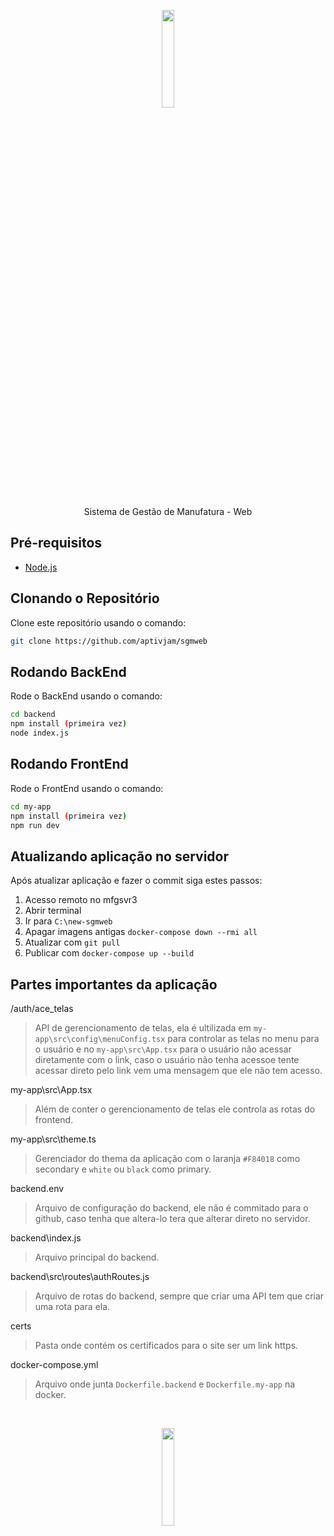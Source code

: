 <p align="center"><img src="https://github.com/aptivjam/new-sgmweb/blob/master/my-app/src/assets/images/logo/sgmweb.svg" width="20%"></p>
<p align="center">Sistema de Gestão de Manufatura - Web</p>

## Pré-requisitos
- [Node.js](https://nodejs.org/en/)

## Clonando o Repositório

Clone este repositório usando o comando:

```bash
git clone https://github.com/aptivjam/sgmweb
```

## Rodando BackEnd

Rode o BackEnd usando o comando:

```bash
cd backend
npm install (primeira vez)
node index.js
```

## Rodando FrontEnd

Rode o FrontEnd usando o comando:

```bash
cd my-app
npm install (primeira vez)
npm run dev
```

## Atualizando aplicação no servidor

Após atualizar aplicação e fazer o commit siga estes passos:

1. Acesso remoto no mfgsvr3
2. Abrir terminal
3. Ir para `C:\new-sgmweb`
4. Apagar imagens antigas `docker-compose down --rmi all`
5. Atualizar com `git pull`
6. Publicar com `docker-compose up --build`

## Partes importantes da aplicação
/auth/ace_telas
>API de gerencionamento de telas, ela é ultilizada em `my-app\src\config\menuConfig.tsx` para controlar as telas no menu para o usuário e no `my-app\src\App.tsx` para o usuário não acessar diretamente com o link, caso o usuário não tenha acessoe tente acessar direto pelo link vem uma mensagem que ele não tem acesso.

my-app\src\App.tsx
>Além de conter o gerencionamento de telas ele controla as rotas do frontend.

my-app\src\theme.ts
>Gerenciador do thema da aplicação com o laranja `#F84018` como secondary e `white` ou `black` como primary.

backend\.env
>Arquivo de configuração do backend, ele não é commitado para o github, caso tenha que altera-lo tera que alterar direto no servidor.

backend\index.js
>Arquivo principal do backend.

backend\src\routes\authRoutes.js
>Arquivo de rotas do backend, sempre que criar uma API tem que criar uma rota para ela.

certs
>Pasta onde contém os certificados para o site ser um link https.

docker-compose.yml
>Arquivo onde junta `Dockerfile.backend` e `Dockerfile.my-app` na docker.
<br>
<p align="center"><img src="https://github.com/user-attachments/assets/bb4c0c56-bf3e-4471-9d88-8056135c8f9f" width="20%"></p>

